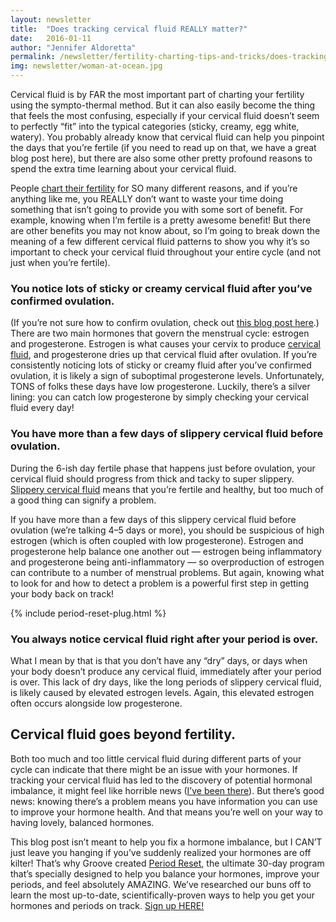 ```yaml
---
layout: newsletter
title:  "Does tracking cervical fluid REALLY matter?"
date:   2016-01-11
author: "Jennifer Aldoretta"
permalink: /newsletter/fertility-charting-tips-and-tricks/does-tracking-cervical-fluid-really-matter/
img: newsletter/woman-at-ocean.jpg
---
```


Cervical fluid is by FAR the most important part of charting your fertility using the sympto-thermal method. But it can also easily become the thing that feels the most confusing, especially if your cervical fluid doesn&rsquo;t seem to perfectly “fit” into the typical categories (sticky, creamy, egg white, watery). You probably already know that cervical fluid can help you pinpoint the days that you&rsquo;re fertile (if you need to read up on that, we have a great blog post here), but there are also some other pretty profound reasons to spend the extra time learning about your cervical fluid. 

People <a class="text-link" href="http://www.readytogroove.com/blog/2015/01/16/the-sympto-thermal-method-of-fertility-awareness-an-overview/">chart their fertility</a> for SO many different reasons, and if you&rsquo;re anything like me, you REALLY don&rsquo;t want to waste your time doing something that isn&rsquo;t going to provide you with some sort of benefit. For example, knowing when I&rsquo;m fertile is a pretty awesome benefit! But there are other benefits you may not know about, so I&rsquo;m going to break down the meaning of a few different cervical fluid patterns to show you why it&rsquo;s so important to check your cervical fluid throughout your entire cycle (and not just when you&rsquo;re fertile).

### You notice lots of sticky or creamy cervical fluid after you&rsquo;ve confirmed ovulation. ###

(If you&rsquo;re not sure how to confirm ovulation, check out <a class="text-link" href="http://www.readytogroove.com/blog/2014/12/12/avoiding-the-dreaded-period-sneak-attack-the-secret-to-accurate-period-predictions/">this blog post here</a>.) There are two main hormones that govern the menstrual cycle: estrogen and progesterone. Estrogen is what causes your cervix to produce <a class="text-link" href="http://www.readytogroove.com/the-cycle/appendix-e-visualizing-cervical-fluid-changes/">cervical fluid</a>, and progesterone dries up that cervical fluid after ovulation. If you&rsquo;re consistently noticing lots of sticky or creamy fluid after you&rsquo;ve confirmed ovulation, it is likely a sign of suboptimal progesterone levels. Unfortunately, TONS of folks these days have low progesterone. Luckily, there&rsquo;s a silver lining: you can catch low progesterone by simply checking your cervical fluid every day!

### You have more than a few days of slippery cervical fluid before ovulation. ###

During the 6-ish day fertile phase that happens just before ovulation, your cervical fluid should progress from thick and tacky to super slippery. <a class="text-link" href="http://www.readytogroove.com/the-cycle/appendix-e-visualizing-cervical-fluid-changes/">Slippery cervical fluid</a> means that you&rsquo;re fertile and healthy, but too much of a good thing can signify a problem.

If you have more than a few days of this slippery cervical fluid before ovulation (we&rsquo;re talking 4&ndash;5 days or more), you should be suspicious of high estrogen (which is often coupled with low progesterone). Estrogen and progesterone help balance one another out &mdash; estrogen being inflammatory and progesterone being anti-inflammatory &mdash; so overproduction of estrogen can contribute to a number of menstrual problems. But again, knowing what to look for and how to detect a problem is a powerful first step in getting your body back on track!

{% include period-reset-plug.html %}

### You always notice cervical fluid right after your period is over. ###

What I mean by that is that you don&rsquo;t have any &ldquo;dry&rdquo; days, or days when your body doesn&rsquo;t produce any cervical fluid, immediately after your period is over. This lack of dry days, like the long periods of slippery cervical fluid, is likely caused by elevated estrogen levels. Again, this elevated estrogen often occurs alongside low progesterone.

## Cervical fluid goes beyond fertility. ##

Both too much and too little cervical fluid during different parts of your cycle can indicate that there might be an issue with your hormones. If tracking your cervical fluid has led to the discovery of potential hormonal imbalance, it might feel like horrible news (<a class="text-link" href="http://www.mindbodygreen.com/0-22921/6-natural-ways-i-got-my-period-under-control-after-years-of-issues.html">I&rsquo;ve been there</a>). But there&rsquo;s good news: knowing there&rsquo;s a problem means you have information you can use to improve your hormone health. And that means you&rsquo;re well on your way to having lovely, balanced hormones.

This blog post isn&rsquo;t meant to help you fix a hormone imbalance, but I CAN&rsquo;T just leave you hanging if you&rsquo;ve suddenly realized your hormones are off kilter! That&rsquo;s why Groove created <a class="text-link" href="http://www.readytogroove.com/courses/period-reset/">Period Reset</a>, the ultimate 30-day program that&rsquo;s specially designed to help you balance your hormones, improve your periods, and feel absolutely AMAZING. We&rsquo;ve researched our buns off to learn the most up-to-date, scientifically-proven ways to help you get your hormones and periods on track. <a class="text-link" href="http://www.readytogroove.com/courses/period-reset/">Sign up HERE!</a>
